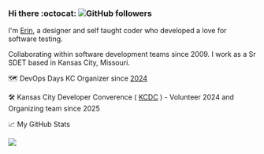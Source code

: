 ### **Hi there** :octocat: ![GitHub followers](https://img.shields.io/github/followers/exc304?style=social) 

I'm [Erin](https://linkedin.com/in/erin-crise), a designer and self taught coder who developed a love for software testing.
 
Collaborating within software development teams since 2009. I work as a Sr SDET based in Kansas City, Missouri.

🗺️ DevOps Days KC Organizer since [2024](https://devopsdays.org/events/2024-kansas-city/welcome/)

🛠️ Kansas City Developer Converence ( [KCDC](https://www.kcdc.info/) ) - Volunteer 2024 and Organizing team since 2025

📈 My GitHub Stats
<p align="left"><img src="https://github-readme-stats.vercel.app/api/top-langs/?username=exc304&layout=compact&theme=react"/></p>
